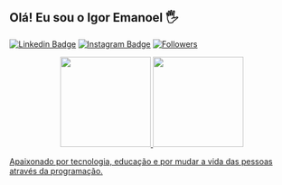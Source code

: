 ## Olá! Eu sou o Igor Emanoel 🖐️

[![Linkedin Badge](https://img.shields.io/badge/-LinkedIn-blue?style=flat-square&logo=Linkedin&logoColor=white&link=htthttps://www.linkedin.com/in/igoremanoelf/)](https://www.linkedin.com/in/igoremanoelf/)
[![Instagram Badge](https://img.shields.io/badge/-Instagram-purple?style=flat-square&logo=Instagram&logoColor=white&link=https://www.instagram.com/magamallabaress/)](https://www.instagram.com/magamallabaress/)
[![Followers](https://img.shields.io/github/followers/natanascimento?style=social&link=https://github.com/igoremanoelf)](https://github.com/igoremanoelf)


<div align="center">
  <a href="https://github.com/igoremanoelf">
  <img height="160em" src="https://github-readme-stats-sigma-five.vercel.app/api?username=igoremanoelf&show_icons=true&theme=dark&include_all_commits=true&count_private=true"/>
  <img height="160em" src="https://github-readme-stats-sigma-five.vercel.app/api/top-langs/?username=igoremanoelf&layout=compact&langs_count=7&theme=dark"/>
</div>

              
Apaixonado por tecnologia, educação e por mudar a vida das pessoas através da programação.

